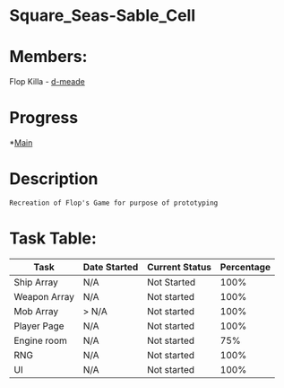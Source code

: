 # Square_Seas-Sable_Cell
# Members:
Flop
Killa - [d-meade]


[d-meade]: https://github.com/d-meade

# Progress
*[Main](Sable_Seas/Sable_Seas/Sable_Seas.cpp)

# Description
	Recreation of Flop's Game for purpose of prototyping
	
# Task Table:

| Task           | Date Started | Current Status | Percentage
|----------------|---------------|----------------|------|
| Ship Array    | N/A  | Not Started  | 100%
| Weapon Array    | N/A | Not started | 100%
| Mob Array   | > N/A  | Not started | 100%
| Player Page   | N/A  | Not started  | 100%
| Engine room    | N/A  | Not started  | 75%
| RNG   | N/A  | Not started | 100%
| UI   | N/A | Not started  | 100%
